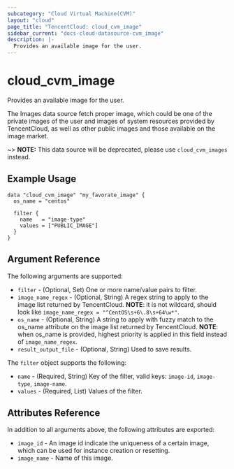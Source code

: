 ```yaml
---
subcategory: "Cloud Virtual Machine(CVM)"
layout: "cloud"
page_title: "TencentCloud: cloud_cvm_image"
sidebar_current: "docs-cloud-datasource-cvm_image"
description: |-
  Provides an available image for the user.
---
```


# cloud_cvm_image

Provides an available image for the user.

The Images data source fetch proper image, which could be one of the private images of the user and images of system resources provided by TencentCloud, as well as other public images and those available on the image market.

~> **NOTE:** This data source will be deprecated, please use `cloud_cvm_images` instead.

## Example Usage

```hcl
data "cloud_cvm_image" "my_favorate_image" {
  os_name = "centos"

  filter {
    name   = "image-type"
    values = ["PUBLIC_IMAGE"]
  }
}
```

## Argument Reference

The following arguments are supported:

* `filter` - (Optional, Set) One or more name/value pairs to filter.
* `image_name_regex` - (Optional, String) A regex string to apply to the image list returned by TencentCloud. **NOTE**: it is not wildcard, should look like `image_name_regex = "^CentOS\s+6\.8\s+64\w*"`.
* `os_name` - (Optional, String) A string to apply with fuzzy match to the os_name attribute on the image list returned by TencentCloud. **NOTE**: when os_name is provided, highest priority is applied in this field instead of `image_name_regex`.
* `result_output_file` - (Optional, String) Used to save results.

The `filter` object supports the following:

* `name` - (Required, String) Key of the filter, valid keys: `image-id`, `image-type`, `image-name`.
* `values` - (Required, List) Values of the filter.

## Attributes Reference

In addition to all arguments above, the following attributes are exported:

* `image_id` - An image id indicate the uniqueness of a certain image,  which can be used for instance creation or resetting.
* `image_name` - Name of this image.


